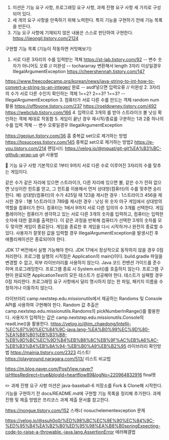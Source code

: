 1. 미션은 기능 요구 사항, 프로그래밍 요구 사항, 과제 진행 요구 사항 세 가지로 구성되어 있다.
2. 세 개의 요구 사항을 만족하기 위해 노력한다. 특히 기능을 구현하기 전에 기능 목록을 만든다.
3. 기능 요구 사항에 기재되지 않은 내용은 스스로 판단하여 구현한다.
https://jjeongil.tistory.com/2124

구현할 기능 목록 (기능이 작동하면 커밋해보기)
1. 서로 다른 3자리의 수를 입력받는 객체
https://st-lab.tistory.com/92
-- 변수 숫자가 아니어도 오류 // 미완성
-- tochararray 변환해서 length 3자리 이상일경우 IllegalArgumentException
https://cheershennah.tistory.com/147

https://www.freecodecamp.org/korean/news/java-string-to-int-how-to-convert-a-string-to-an-integer/
완료
-- asdf넣으면 입력오류 // 미완성
2. 3자리의 수가 서로 다른 수인지 확인하는 객체 1==2? 2==3? 1==3? 
-- IllegalArgumentException
3. 컴퓨터가 서로 다른 수를 만드는 객체
random num 활용
https://offbyone.tistory.com/237
https://roeldowney.tistory.com/492
https://webclub.tistory.com/166
4. 입력으로 3개의 를 받아 스트라이크 볼 낫싱 확인하는 객체
제대로 작동함
5. 게임이 끝난 경우 재시작/종료를 구분하는 1과 2중 하나의 수를 입력 객체
-- 변수 오류일경우 IllegalArgumentException

https://geojun.tistory.com/36 흠 중복값 set으로 제거하는 방법
https://tosuccess.tistory.com/145 중복값 set으로 제거하는 방법2
https://e-you.tistory.com/214 랜덤시드
https://velog.io/@mquat/git-git%EA%B3%BC-github-wrap-up git 사용법

🚀 기능 요구 사항
기본적으로 1부터 9까지 서로 다른 수로 이루어진 3자리의 수를 맞추는 게임이다.

같은 수가 같은 자리에 있으면 스트라이크, 다른 자리에 있으면 볼, 같은 수가 전혀 없으면 낫싱이란 힌트를 얻고, 그 힌트를 이용해서 먼저 상대방(컴퓨터)의 수를 맞추면 승리한다.
예) 상대방(컴퓨터)의 수가 425일 때
123을 제시한 경우 : 1스트라이크
456을 제시한 경우 : 1볼 1스트라이크
789를 제시한 경우 : 낫싱
위 숫자 야구 게임에서 상대방의 역할을 컴퓨터가 한다. 컴퓨터는 1에서 9까지 서로 다른 임의의 수 3개를 선택한다. 게임 플레이어는 컴퓨터가 생각하고 있는 서로 다른 3개의 숫자를 입력하고, 컴퓨터는 입력한 숫자에 대한 결과를 출력한다.
이 같은 과정을 반복해 컴퓨터가 선택한 3개의 숫자를 모두 맞히면 게임이 종료된다.
게임을 종료한 후 게임을 다시 시작하거나 완전히 종료할 수 있다.
사용자가 잘못된 값을 입력할 경우 IllegalArgumentException을 발생시킨 후 애플리케이션은 종료되어야 한다.



JDK 17 버전에서 실행 가능해야 한다. JDK 17에서 정상적으로 동작하지 않을 경우 0점 처리한다.
프로그램 실행의 시작점은 Application의 main()이다.
build.gradle 파일을 변경할 수 없고, 외부 라이브러리를 사용하지 않는다.
Java 코드 컨벤션 가이드를 준수하며 프로그래밍한다.
프로그램 종료 시 System.exit()를 호출하지 않는다.
프로그램 구현이 완료되면 ApplicationTest의 모든 테스트가 성공해야 한다. 테스트가 실패할 경우 0점 처리한다.
프로그래밍 요구 사항에서 달리 명시하지 않는 한 파일, 패키지 이름을 수정하거나 이동하지 않는다.

라이브러리
camp.nextstep.edu.missionutils에서 제공하는 Randoms 및 Console API를 사용하여 구현해야 한다.
Random 값 추출은 camp.nextstep.edu.missionutils.Randoms의 pickNumberInRange()를 활용한다.
사용자가 입력하는 값은 camp.nextstep.edu.missionutils.Console의 readLine()을 활용한다.
https://velog.io/@im_chaedong/Intellij-%EC%97%90%EC%84%9C-java.lang-%EA%B0%99%EC%9D%80-%EA%B8%B0%EB%B3%B8-%EB%9D%BC%EC%9D%B4%EB%B8%8C%EB%9F%AC%EB%A6%AC-%EB%B3%B4%EB%8A%94-%EB%B0%A9%EB%B2%95
라이브러리 확인방법
https://mainia.tistory.com/2323
리스트!
https://playground.naragara.com/513/
리스트 비교법

https://m.blog.naver.com/PostView.naver?isHttpsRedirect=true&blogId=heartflow89&logNo=220964832916
final뜻

✏️ 과제 진행 요구 사항
미션은 java-baseball-6 저장소를 Fork & Clone해 시작한다.
기능을 구현하기 전 docs/README.md에 구현할 기능 목록을 정리해 추가한다.
과제 진행 및 제출 방법은 프리코스 과제 제출 문서를 참고한다.



https://nongue.tistory.com/152
스캐너 nosuchelementexception 문제



https://velog.io/@ssuh0o0/%ED%98%BC%EC%9E%90%EC%84%9C-%ED%95%B4%EA%B2%B0%ED%95%98%EA%B8%B0springExpecting-code-to-raise-a-throwable.-java.lang.AssertionError
에러해결법